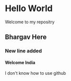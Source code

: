 # Hello World
Welcome to my repositry
## Bhargav Here
### New line added
#### Welcome India
I don't know how to use github
